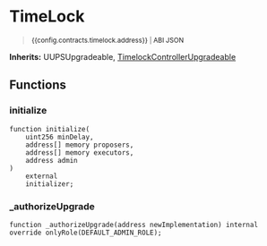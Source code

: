 <script setup>
  import config from '@berachain/config/constants.json';
</script>

# TimeLock

> <small><a target="_blank" :href="config.testnet.dapps.beratrail.url + 'address/' + config.contracts.timelock.address">{{config.contracts.timelock.address}}</a><span v-if="config.contracts.timelock.abi">&nbsp;|&nbsp;<a target="_blank" :href="config.contracts.timelock.abi">ABI JSON</a></span></small>

**Inherits:**
UUPSUpgradeable, [TimelockControllerUpgradeable](https://docs.openzeppelin.com/contracts/5.x/api/governance#TimelockController)

## Functions

### initialize

```solidity
function initialize(
    uint256 minDelay,
    address[] memory proposers,
    address[] memory executors,
    address admin
)
    external
    initializer;
```

### \_authorizeUpgrade

```solidity
function _authorizeUpgrade(address newImplementation) internal override onlyRole(DEFAULT_ADMIN_ROLE);
```
